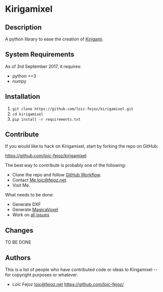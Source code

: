 # Kirigamixel

## Description

A python library to ease the creation of [Kirigami](https://en.wikipedia.org/wiki/Kirigami).

## System Requirements

As of 3rd September 2017, it requires:

- python >=3
- numpy

## Installation

1. `git clone https://github.com/loic-fejoz/kirigamixel.git`
2. `cd kirigamixel`
3. `pip install -r requirements.txt`

## Contribute

If you would like to hack on Kirigamixel, start by forking the repo on GitHub:

https://github.com/loic-fejoz/kirigamixel

The best way to contribute is probably one of the following:

* Clone the repo and follow [GitHub
  Workflow](https://guides.github.com/introduction/flow/index.html).
* Contact [Me <loic@fejoz.net>](mailto:loic@fejoz.net).
* Visit Me.

What needs to be done:

* Generate DXF
* Generate [MagicaVoxel](https://ephtracy.github.io/)
* Work on [all issues](https://github.com/loic-fejoz/kirigamixel/issues)


Changes
----------

TO BE DONE

Authors
-------

This is a list of people who have contributed code or ideas to Kirigamixel --
for copyright purposes or whatever.

* Loïc Fejoz <loic@fejoz.net> <https://github.com/loic-fejoz/>

